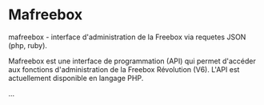 Mafreebox
=========

mafreebox - interface d'administration de la Freebox via requetes JSON (php, ruby).

Mafreebox est une interface de programmation (API) qui permet d'accéder aux fonctions d'administration de la Freebox Révolution (V6).
L'API est actuellement disponible en langage PHP.

...

